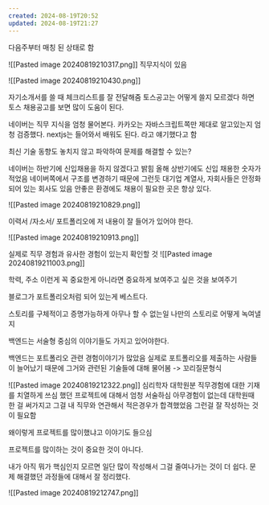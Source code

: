 ```yaml
---
created: 2024-08-19T20:52
updated: 2024-08-19T21:27
---
```



다음주부터 매칭 된 상태로 함

![[Pasted image 20240819210317.png]]
직무지식이 있음

![[Pasted image 20240819210430.png]]

자기소개서를 쓸 때 체크리스트를 잘 전달해줌 토스공고는
어떻게 쓸지 모르겠다 하면 토스 채용공고를 보면 많이 도움이 된다. 

네이버는 직무 지식을 엄청 물어본다.
카카오는 자바스크립트쪽만 제대로 알고있는지 엄청 검증했다. nextjs는 들어와서 배워도 된다. 라고 얘기했다고 함

최신 기술 동향도 놓치지 않고 파악하여 문제를 해결할 수 있는?

네이버는 하반기에 신입채용을 하지 않겠다고 밝힘
올해 상반기에도 신입 채용한 숫자가 적었음 네이버쪽에서 구조를 변경하기 때문에 그런듯
대기업 계열사, 자회사들은 안정화되어 있는 회사도 있음
안좋은 환경에도 채용이 필요한 곳은 항상 있다.

![[Pasted image 20240819210829.png]]

이력서 /자소서/ 포트폴리오에 저 내용이 잘 들어가 있어야 한다.

![[Pasted image 20240819210913.png]]

실제로 직무 경험과 유사한 경험이 있는지 확인할 것
![[Pasted image 20240819211003.png]]

학력, 주소 이런게 꼭 중요한게 아니라면 중요하게 보여주고 싶은 것을 보여주기

블로그가 포트폴리오처럼 되어 있는게 베스트다.


스토리를 구체적이고 증명가능하게 아무나 할 수 없는일 나만의 스토리로 어떻게 녹여낼지

백엔드는 서술형 중심의 이야기들도 가지고 있어야한다.

백엔드는 포트폴리오 관련 경험이야기가 많았음
실제로 포트폴리오를 제출하는 사람들이 늘어났기 때문에 그거와 관련된 기술들에 대해 물어봄 -> 꼬리질문형식

![[Pasted image 20240819212322.png]]
심리학자 대학원분
직무경험에 대한 기재를 치열하게 쓰심 했던 프로젝트에 대해서 엄청 서술하심
아무경험이 없는데 대학원때 한 걸 써가지고 그걸 내 직무와 연관해서 적은경우가 합격했었음 그런걸 잘 작성하는 것이 필요함

왜이렇게 프로젝트를 많이했냐고 이야기도 들으심 

프로젝트를 많이하는 것이 중요한 것이 아니다.

내가 아직 뭐가 핵심인지 모르면 일단 많이 작성해서 그걸 줄여나가는 것이 더 쉽다.
문제 해결했던 과정들에 대해서 잘 정리했다. 


![[Pasted image 20240819212747.png]]





